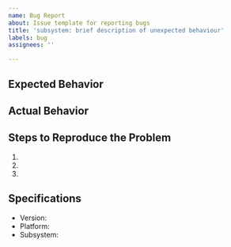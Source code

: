 ```yaml
---
name: Bug Report
about: Issue template for reporting bugs
title: 'subsystem: brief description of unexpected behaviour'
labels: bug
assignees: ''

---
```


## Expected Behavior


## Actual Behavior


## Steps to Reproduce the Problem

  1.
  2.
  3.

## Specifications

  - Version:
  - Platform:
  - Subsystem:

